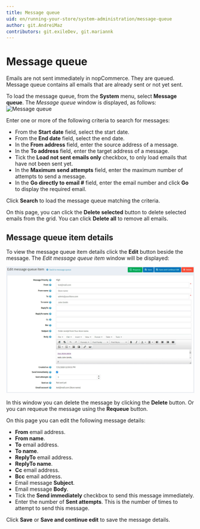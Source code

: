 ```yaml
---
title: Message queue
uid: en/running-your-store/system-administration/message-queue
author: git.AndreiMaz
contributors: git.exileDev, git.mariannk
---
```


# Message queue

Emails are not sent immediately in nopCommerce. They are queued. Message queue contains all emails that are already sent or not yet sent.

To load the message queue, from the **System** menu, select **Message queue**. The *Message queue* window is displayed, as follows: ![Message queue](_static/message-queue/message-queue.png)

Enter one or more of the following criteria to search for messages:
  * From the **Start date** field, select the start date.
  * From the **End date** field, select the end date.
  * In the **From address** field, enter the source address of a message.
  * In the **To address** field, enter the target address of a message.
  * Tick the **Load not sent emails only** checkbox, to only load emails that have not been sent yet.
  * In the **Maximum send attempts** field, enter the maximum number of attempts to send a message.
  * In the **Go directly to email #** field, enter the email number and click **Go** to display the required email.

Click **Search** to load the message queue matching the criteria.

On this page, you can click the **Delete selected** button to delete selected emails from the grid. You can click **Delete all** to remove all emails.

## Message queue item details

To view the message queue item details click the **Edit** button beside the message. The *Edit message queue item* window will be displayed:

![Message queue item details](_static/message-queue/edit.jpg)

In this window you can delete the message by clicking the **Delete** button. Or you can requeue the message using the **Requeue** button.

On this page you can edit the following message details:

* **From** email address.
* **From name**.
* **To** email address.
* **To name**.
* **ReplyTo** email address.
* **ReplyTo name**.
* **Cc** email address.
* **Bcc** email address.
* Email message **Subject**.
* Email message **Body**.
* Tick the **Send immediately** checkbox to send this message immediately.
* Enter the number of **Sent attempts**. This is the number of times to attempt to send this message.

Click **Save** or **Save and continue edit** to save the message details. 